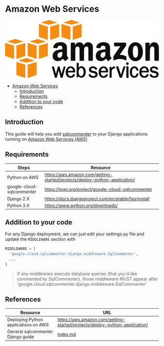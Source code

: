 # Amazon Web Services
![](/docs/images/aws-logo.png)

- [Amazon Web Services](#amazon-web-services)
    - [Introduction](#introduction)
    - [Requirements](#requirements)
    - [Addition to your code](#addition-to-your-code)
    - [References](#references)


## Introduction

This guide will help you add [sqlcommenter](/introduction) to your Django applications running on [Amazon Web Services (AWS)](https://aws.amazon.com)

## Requirements

| Steps                     | Resource                                                                   |
| ------------------------- | -------------------------------------------------------------------------- |
| Python on AWS             | https://aws.amazon.com/getting-started/projects/deploy-python-application/ |
| google-cloud-sqlcommenter | https://pypi.org/project/google-cloud-sqlcommenter                         |
| Django 2.X                | https://docs.djangoproject.com/en/stable/faq/install                       |
| Python 3.X                | https://www.python.org/downloads/                                          |

## Addition to your code

For any Django deployment, we can just edit your settings.py file and update the `MIDDLEWARE` section
with
```python
MIDDLEWARE = [
  'google.cloud.sqlcommenter.django.middleware.SqlCommenter',
  ...
]
```

>If any middleware execute database queries (that you'd like commented by SqlCommenter), those middleware MUST appear after
'google.cloud.sqlcommenter.django.middleware.SqlCommenter'

## References

| Resource                             | URL                                                                        |
| ------------------------------------ | -------------------------------------------------------------------------- |
| Deploying Python applications on AWS | https://aws.amazon.com/getting-started/projects/deploy-python-application/ |
| General sqlcommenter Django guide    | [index.md](index.md)                                                     |